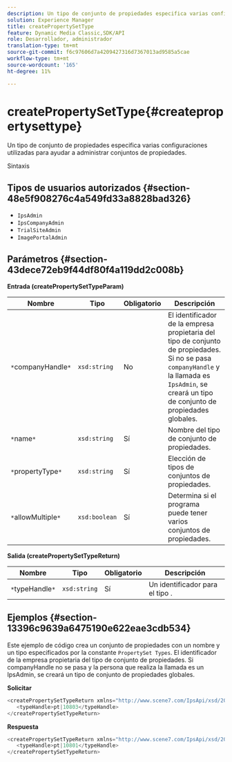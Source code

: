 ```yaml
---
description: Un tipo de conjunto de propiedades especifica varias configuraciones utilizadas para ayudar a administrar conjuntos de propiedades.
solution: Experience Manager
title: createPropertySetType
feature: Dynamic Media Classic,SDK/API
role: Desarrollador, administrador
translation-type: tm+mt
source-git-commit: f6c97606d7a4209427316d7367013ad9585a5cae
workflow-type: tm+mt
source-wordcount: '165'
ht-degree: 11%

---
```



# createPropertySetType{#createpropertysettype}

Un tipo de conjunto de propiedades especifica varias configuraciones utilizadas para ayudar a administrar conjuntos de propiedades.

Sintaxis

## Tipos de usuarios autorizados {#section-48e5f908276c4a549fd33a8828bad326}

* `IpsAdmin`
* `IpsCompanyAdmin`
* `TrialSiteAdmin`
* `ImagePortalAdmin`

## Parámetros {#section-43dece72eb9f44df80f4a119dd2c008b}

**Entrada (createPropertySetTypeParam)**

| Nombre | Tipo | Obligatorio | Descripción |
|---|---|---|---|
| `*`companyHandle`*` | `xsd:string` | No | El identificador de la empresa propietaria del tipo de conjunto de propiedades. Si no se pasa `companyHandle` y la llamada es `IpsAdmin`, se creará un tipo de conjunto de propiedades globales. |
| `*`name`*` | `xsd:string` | Sí | Nombre del tipo de conjunto de propiedades. |
| `*`propertyType`*` | `xsd:string` | Sí | Elección de tipos de conjuntos de propiedades. |
| `*`allowMultiple`*` | `xsd:boolean` | Sí | Determina si el programa puede tener varios conjuntos de propiedades. |

**Salida (createPropertySetTypeReturn)**

| Nombre | Tipo | Obligatorio | Descripción |
|---|---|---|---|
| `*`typeHandle`*` | `xsd:string` | Sí | Un identificador para el tipo . |

## Ejemplos {#section-13396c9639a6475190e622eae3cdb534}

Este ejemplo de código crea un conjunto de propiedades con un nombre y un tipo especificados por la constante `PropertySet Types`. El identificador de la empresa propietaria del tipo de conjunto de propiedades. Si companyHandle no se pasa y la persona que realiza la llamada es un IpsAdmin, se creará un tipo de conjunto de propiedades globales.

**Solicitar**

```java
<createPropertySetTypeReturn xmlns="http://www.scene7.com/IpsApi/xsd/2008-01-15">
   <typeHandle>pt|10803</typeHandle>
</createPropertySetTypeReturn>
```

**Respuesta**

```java
<createPropertySetTypeReturn xmlns="http://www.scene7.com/IpsApi/xsd/2008-01-15">
   <typeHandle>pt|10801</typeHandle>
</createPropertySetTypeReturn>
```

